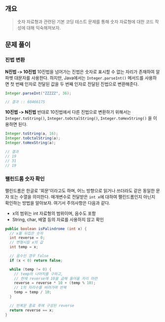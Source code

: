 ## 개요
>숫자 자료형과 관련된 기본 코딩 테스트 문제를 통해 숫자 자료형에 대한 코드 작성에 대해 익숙해져보자.

## 문제 풀이
### 진법 변환

**N진법 -> 10진법**
10진법을 넘어가는 진법은 숫자로 표시할 수 없는 자리가 존재하여 알파벳 대문자를 사용한다.
하지만, Java에서는 `Integer.parseInt()` 메서드를 사용하면 첫 번째 인자로 전달된 값을 두 번째 인자로 전달된 진법으로 변환해준다.

```java
Integer.parseInt("ZZZZZ", 36);

// 결과 :: 60466175
```

**10진법 -> N진법**
반대로 10진법에서 다른 진법으로 변환하기 위해서는 `Integer.toString()`, `Integer.toOctalString()`, `Integer.toHexString()` 을 이용하면 된다.

```java
Integer.toString(a, 16);
Integer.toOctalString(a);
Integer.toHexString(a);

// 결과
// 19
// 31
// 19
```

### 팰린드롬 숫자 확인
팰린드롬은 한글로 '회문'이라고도 하며, 어느 방향으로 읽거나 쓰더라도 같은 동일한 문자 또는 수열을 의미한다.
매개변수로 전달받은 `int x`에 대하여 팰린드롬인지 아닌지 확인하는 방법을 알아보자. 여기서 주의사항은 다음과 같다.

- x의 범위는 int 자료형의 범위이며, 음수도 포함
- String, char, 배열 등의 자료를 사용하지 않고 확인

```java
public boolean isPalindrome (int x) {
  // x를 뒤집은 숫자
  int reverse = 0;
  // 변형시킬 x의 값
  int temp = x;

  // 음수인 경우 false
  if (x < 0) return false;

  while (temp != 0) {
    // temp의 나머지를 구하고,
    // 현재 reverse에 10을 곱해 들어올 자리 마련
    reverse = reverse * 10 + (temp % 10);
    // 1의 자리수를 버려가며 반복
    temp = temp / 10;
  }

  // 반복문 종료 후에 구성된 reverse
  return reverse == x;
}
```
